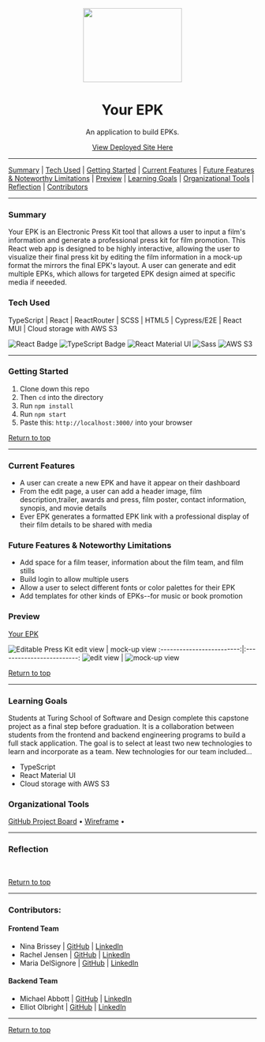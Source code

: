 <div align="center"><img src="https://user-images.githubusercontent.com/76507607/139102243-34da7cea-0986-4126-bd89-7d5e018272cf.png" height="150px" width="200px"/><h1>Your EPK</h1>
<p>An application to build EPKs.</p>
<a href="https://your-epk.herokuapp.com/">View Deployed Site Here</a>
</div>



---

[Summary](#summary) |
[Tech Used](#tech-used) |
[Getting Started](#getting-started) |
[Current Features](#current-features) |
[Future Features & Noteworthy Limitations](#future-features-&-noteworthy-limitations) |
[Preview](#preview) |
[Learning Goals](#learning-goals) |
[Organizational Tools](#organizational-tools) |
[Reflection](#reflection) |
[Contributors](#contributors) 
 
---

### Summary
Your EPK is an Electronic Press Kit tool that allows a user to input a film's information and generate a professional press kit for film promotion. This React web app is designed to be highly interactive, allowing the user to visualize their final press kit by editing the film information in a mock-up format the mirrors the final EPK's layout. A user can generate and edit multiple EPKs, which allows for targeted EPK design aimed at specific media if neeeded. 

 
### Tech Used
TypeScript | React | ReactRouter | SCSS | HTML5 | Cypress/E2E | React MUI | Cloud storage with AWS S3

<p text-align="center"> 
    <img alt="React Badge" src="https://img.shields.io/badge/React-20232A?style=for-the-badge&logo=react&logoColor=61DAFB" />
    <img alt="TypeScript Badge" src="https://img.shields.io/badge/TypeScript-007ACC?style=for-the-badge&logo=typescript&logoColor=white" />
    <img alt="React Material UI" src="https://img.shields.io/badge/Material--UI-0081CB?style=for-the-badge&logo=material-ui&logoColor=whitee" />
    <img alt="Sass" src="https://img.shields.io/badge/Sass-CC6699?style=for-the-badge&logo=sass&logoColor=white" />
    <img alt="AWS S3" src="https://img.shields.io/badge/Amazon_AWS-232F3E?style=for-the-badge&logo=amazon-aws&logoColor=white" />
</p>

---
### Getting Started
1. Clone down this repo 
2. Then ```cd``` into the directory
3. Run ```npm install```
4. Run ```npm start```
5. Paste this: ```http://localhost:3000/``` into your browser


[Return to top](#top)

---
### Current Features
- A user can create a new EPK and have it appear on their dashboard
- From the edit page, a user can add a header image, film description,trailer, awards and press, film poster, contact information, synopis, and movie details
- Ever EPK generates a formatted EPK link with a professional display of their film details to be shared with media


### Future Features & Noteworthy Limitations
- Add space for a film teaser, information about the film team, and film stills
- Build login to allow multiple users
- Allow a user to select different fonts or color palettes for their EPK
- Add templates for other kinds of EPKs--for music or book promotion


### Preview

[Your EPK](https://your-epk.herokuapp.com/dashboard/1)

![Editable Press Kit](https://user-images.githubusercontent.com/81662051/139305802-29734c1d-cc09-420a-afae-26f4240ac9b4.png)
edit view                   | mock-up view
:-------------------------:|:-------------------------:
![edit view](https://user-images.githubusercontent.com/81662051/139305850-e908e01e-7580-4ded-8aae-3bda7b173a09.png) | ![mock-up view](https://user-images.githubusercontent.com/81662051/139305881-634b8d20-1a4b-4ccc-9700-b1acad552f36.png)


[Return to top](#top)

---
### Learning Goals
Students at Turing School of Software and Design complete this capstone project as a final step before graduation. It is a collaboration between students from the frontend and backend engineering programs to build a full stack application. The goal is to select at least two new technologies to learn and incorporate as a team. New technologies for our team included...
- TypeScript 
- React Material UI
- Cloud storage with AWS S3


### Organizational Tools
[GitHub Project Board](https://github.com/your-epk/your-epk/projects/1) •
[Wireframe](https://www.figma.com/file/TcDoNtyfEqeKwCI7mSXP36/yourEPK?node-id=0%3A1) •

---
### Reflection

<br>


[Return to top](#top)

---
### Contributors:
#### Frontend Team
- Nina Brissey | [GitHub](https://github.com/ninabrissey) | [LinkedIn](https://www.linkedin.com/in/ninabrissey/)
- Rachel Jensen | [GitHub](https://github.com/rachelJensen) | [LinkedIn](https://www.linkedin.com/in/racheljensendev/)
- Maria DelSignore | [GitHub](https://github.com/madhaus4) | [LinkedIn](https://www.linkedin.com/in/mariadelsignore/)
#### Backend Team
- Michael Abbott | [GitHub](https://github.com/AbbottMichael) | [LinkedIn](https://www.linkedin.com/in/mjabbottdesign/)
- Elliot Olbright | [GitHub](https://github.com/ElliotOlbright) | [LinkedIn](https://www.linkedin.com/in/elliotolbright/)




---
[Return to top](#top)



